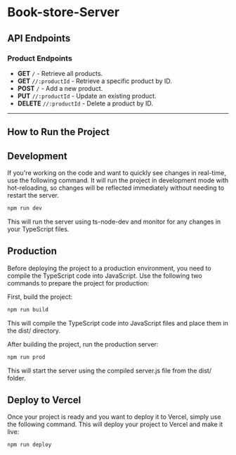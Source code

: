 # Book-store-Server






## API Endpoints

### Product Endpoints
- **GET** `/` - Retrieve all products.
- **GET** `//:productId` - Retrieve a specific product by ID.
- **POST** `/` - Add a new product.
- **PUT** `//:productId` - Update an existing product.
- **DELETE** `//:productId` - Delete a product by ID.



---



## How to Run the Project
## Development

If you're working on the code and want to quickly see changes in real-time, use the following command. It will run the project in development mode with hot-reloading, so changes will be reflected immediately without needing to restart the server.

```bash
npm run dev
```
This will run the server using ts-node-dev and monitor for any changes in your TypeScript files.



## Production

Before deploying the project to a production environment, you need to compile the TypeScript code into JavaScript. Use the following two commands to prepare the project for production:

First, build the project:

```bash
npm run build
```

This will compile the TypeScript code into JavaScript files and place them in the dist/ directory.

After building the project, run the production server:

```bash
npm run prod
```

This will start the server using the compiled server.js file from the dist/ folder.

## Deploy to Vercel

Once your project is ready and you want to deploy it to Vercel, simply use the following command. This will deploy your project to Vercel and make it live:

```bash
npm run deploy
```
